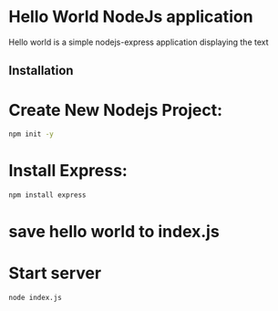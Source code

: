 # Hello World NodeJs application

Hello world is a simple nodejs-express application displaying the text

## Installation
# Create New Nodejs Project: 
```bash
npm init -y
```
# Install Express:  
```bash
npm install express
```
# save hello world to index.js

# Start server
```bash
node index.js
```

